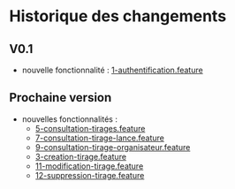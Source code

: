 # Historique des changements

## V0.1

- nouvelle fonctionnalité : [1-authentification.feature](./feature/done/1-authentification.feature)

## Prochaine version

- nouvelles fonctionnalités :
  - [5-consultation-tirages.feature](./feature/done/5-consultation-tirages.feature)
  - [7-consultation-tirage-lance.feature](./feature/done/7-consultation-tirage-lance.feature)
  - [9-consultation-tirage-organisateur.feature](./feature/done/9-consultation-tirage-organisateur.feature)
  - [3-creation-tirage.feature](./feature/done/3-creation-tirage.feature)
  - [11-modification-tirage.feature](./feature/done/11-modification-tirage.feature)
  - [12-suppression-tirage.feature](./feature/done/12-suppression-tirage.feature)
